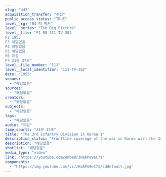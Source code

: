 ```yaml
---
slug: "447"
acquisition_transfer: "수집"
public_access_status: "TRUE"
level__rg: "R4 빅 픽쳐"
level__series: "The Big Picture"
level__file: "F1 RG 111-TV-302
F2 1955
F3 해당없음
F4 해당없음
F5 해당없음
F6 유성
F7 21분 37초"
level__file_number: "111"
level__local_identifier: "111-TV-302"
date: "1955"
venues: 
  - "해당없음"
sources: 
  - "해당없음"
creators: 
  - "해당없음"
subjects: 
  - "해당없음"
tags: 
  - "해당없음"
audio: "유성"
time_courts: "21분 37초"
title: "The 3rd Infantry Division in Korea 1"
description_status: "Frontline coverage of the war in Korea with the 3rd Division. A former division member, Audie Murphy, assists in telling the division`s story."
description: "해당없음"
shotlist: "해당없음"
media_type: "video"
link: "https://youtube.com/embed/zHaAPo9eC7s"
components: 
  - "https://img.youtube.com/vi/zHaAPo9eC7s/sddefault.jpg"
---
```

